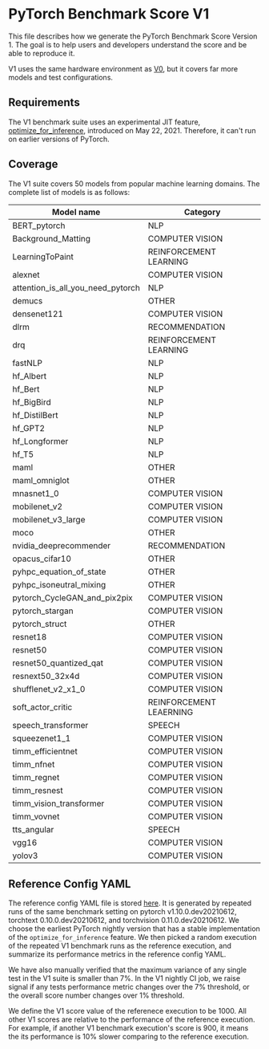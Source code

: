 # PyTorch Benchmark Score V1

This file describes how we generate the PyTorch Benchmark Score Version 1. The
goal is to help users and developers understand the score and be able to
reproduce it.

V1 uses the same hardware environment as [V0](../v0/config-v0.md), but it covers
far more models and test configurations.

## Requirements

The V1 benchmark suite uses an experimental JIT feature,
[optimize_for_inference](https://github.com/pytorch/pytorch/pull/58193),
introduced on May 22, 2021. Therefore, it can't run on earlier versions of
PyTorch.

## Coverage

The V1 suite covers 50 models from popular machine learning domains.
The complete list of models is as follows:

| Model name                             | Category                |
|----------------------------------------|-------------------------|
| BERT\_pytorch                          | NLP                     |
| Background\_Matting                    | COMPUTER VISION         |
| LearningToPaint                        | REINFORCEMENT LEARNING  |
| alexnet                                | COMPUTER VISION         |
| attention\_is\_all\_you\_need\_pytorch | NLP                     |
| demucs                                 | OTHER                   |
| densenet121                            | COMPUTER VISION         |
| dlrm                                   | RECOMMENDATION          |
| drq                                    | REINFORCEMENT LEARNING  |
| fastNLP                                | NLP                     |
| hf\_Albert                             | NLP                     |
| hf\_Bert                               | NLP                     |
| hf\_BigBird                            | NLP                     |
| hf\_DistilBert                         | NLP                     |
| hf\_GPT2                               | NLP                     |
| hf\_Longformer                         | NLP                     |
| hf\_T5                                 | NLP                     |
| maml                                   | OTHER                   |
| maml\_omniglot                         | OTHER                   |
| mnasnet1\_0                            | COMPUTER VISION         |
| mobilenet\_v2                          | COMPUTER VISION         |
| mobilenet\_v3\_large                   | COMPUTER VISION         |
| moco                                   | OTHER                   |
| nvidia\_deeprecommender                | RECOMMENDATION          |
| opacus\_cifar10                        | OTHER                   |
| pyhpc\_equation\_of\_state             | OTHER                   |
| pyhpc\_isoneutral\_mixing              | OTHER                   |
| pytorch\_CycleGAN\_and\_pix2pix        | COMPUTER VISION         |
| pytorch\_stargan                       | COMPUTER VISION         |
| pytorch\_struct                        | OTHER                   |
| resnet18                               | COMPUTER VISION         |
| resnet50                               | COMPUTER VISION         |
| resnet50\_quantized\_qat               | COMPUTER VISION         |
| resnext50\_32x4d                       | COMPUTER VISION         |
| shufflenet\_v2\_x1\_0                  | COMPUTER VISION         |
| soft\_actor\_critic                    | REINFORCEMENT LEAERNING |
| speech\_transformer                    | SPEECH                  |
| squeezenet1\_1                         | COMPUTER VISION         |
| timm\_efficientnet                     | COMPUTER VISION         |
| timm\_nfnet                            | COMPUTER VISION         |
| timm\_regnet                           | COMPUTER VISION         |
| timm\_resnest                          | COMPUTER VISION         |
| timm\_vision\_transformer              | COMPUTER VISION         |
| timm\_vovnet                           | COMPUTER VISION         |
| tts\_angular                           | SPEECH                  |
| vgg16                                  | COMPUTER VISION         |
| yolov3                                 | COMPUTER VISION         |

## Reference Config YAML

The reference config YAML file is stored [here](config-v1.yaml). It is generated
by repeated runs of the same benchmark setting on pytorch v1.10.0.dev20210612,
torchtext 0.10.0.dev20210612, and torchvision 0.11.0.dev20210612. We choose the
earliest PyTorch nightly version that has a stable implementation of the
`optimize_for_inference` feature. We then picked a random execution of the
repeated V1 benchmark runs as the reference execution, and summarize its
performance metrics in the reference config YAML.

We have also manually verified that the maximum variance of any single test in
the V1 suite is smaller than 7%. In the V1 nightly CI job, we raise signal if
any tests performance metric changes over the 7% threshold, or the overall score
number changes over 1% threshold.

We define the V1 score value of the referenece execution to be 1000. All other
V1 scores are relative to the performance of the reference execution. For
example, if another V1 benchmark execution's score is 900, it means the its
performance is 10% slower comparing to the reference execution.
